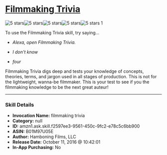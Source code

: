 # [Filmmaking Trivia](http://alexa.amazon.com/#skills/amzn1.ask.skill.f2597ee3-9561-450c-9fc2-e78c5c6bb900)
![5 stars](../../images/ic_star_black_18dp_1x.png)![5 stars](../../images/ic_star_black_18dp_1x.png)![5 stars](../../images/ic_star_black_18dp_1x.png)![5 stars](../../images/ic_star_black_18dp_1x.png)![5 stars](../../images/ic_star_black_18dp_1x.png) 1

To use the Filmmaking Trivia skill, try saying...

* *Alexa, open Filmmaking Trivia.*

* *I don't know*

* *four*

Filmmaking Trivia digs deep and tests your knowledge of concepts, theories, terms, and jargon used in all stages of production.  This is not for the lightweight, wanna-be filmmaker.  This is your test to see if you the filmmaking knowledge to be the next great auteur!

***

### Skill Details

* **Invocation Name:** filmmaking trivia
* **Category:** null
* **ID:** amzn1.ask.skill.f2597ee3-9561-450c-9fc2-e78c5c6bb900
* **ASIN:** B01M97U05E
* **Author:** Hamboning Films, LLC
* **Release Date:** October 11, 2016 @ 10:42:01
* **In-App Purchasing:** No
